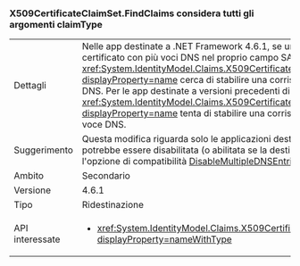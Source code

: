 ### <a name="x509certificateclaimsetfindclaims-considers-all-claimtypes"></a>X509CertificateClaimSet.FindClaims considera tutti gli argomenti claimType

|   |   |
|---|---|
|Dettagli|Nelle app destinate a .NET Framework 4.6.1, se un set di attestazioni X509 viene inizializzato da un certificato con più voci DNS nel proprio campo SAN, il metodo <xref:System.IdentityModel.Claims.X509CertificateClaimSet.FindClaims(System.String,System.String)?displayProperty=name> cerca di stabilire una corrispondenza con l'argomento claimType con tutte le voci DNS. Per le app destinate a versioni precedenti di .NET Framework, il metodo <xref:System.IdentityModel.Claims.X509CertificateClaimSet.FindClaims(System.String,System.String)?displayProperty=name> tenta di stabilire una corrispondenza con l'argomento claimType solo con l'ultima voce DNS.|
|Suggerimento|Questa modifica riguarda solo le applicazioni destinate a .NET Framework 4.6.1. Questa modifica potrebbe essere disabilitata (o abilitata se la destinazione è una versione precedente alla 4.6.1) con l'opzione di compatibilità [DisableMultipleDNSEntries](~/docs/framework/migration-guide/mitigation-x509certificateclaimset-findclaims-method.md#mitigation).|
|Ambito|Secondario|
|Versione|4.6.1|
|Tipo|Ridestinazione|
|API interessate|<ul><li><xref:System.IdentityModel.Claims.X509CertificateClaimSet.FindClaims(System.String,System.String)?displayProperty=nameWithType></li></ul>|

